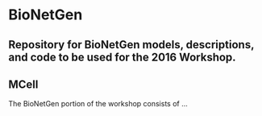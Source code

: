 # BioNetGen
## Repository for BioNetGen models, descriptions, and code to be used for the 2016 Workshop.

## MCell

The BioNetGen portion of the workshop consists of ...

